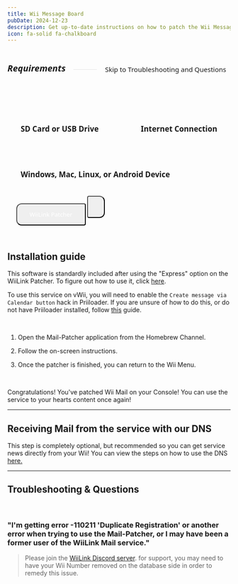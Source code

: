 ```yaml
---
title: Wii Message Board
pubDate: 2024-12-23
description: Get up-to-date instructions on how to patch the Wii Message Board!
icon: fa-solid fa-chalkboard
---
```


<div style="display: flex; gap:8px; align-items: center;">
  <h5 style="font-family: system-ui; font-size:20px;">Requirements</h5>
  <hr style="flex-grow: 1; border: none; opacity:0.1; border-top: 2px solid var(--color); margin-left: 10px">
  <a href="#troubleshooting-questions" style="text-decoration:none;">
  <div style="font-family:system-ui; font-size:15px; padding:5px 10px; border-radius:80px; border:2px solid var(--border-color); background-color: var(--bg-color-tertiary);">Skip to Troubleshooting and Questions</div>
  </a>
</div>
<div style="display:flex; gap:13px; margin-top:10px;background-color:var(--bg-color-tertiary); border:2px solid var(--border-color); align-items:center; justify-content:space-between; padding:35px 20px 30px 20px; border-radius:12px; flex-wrap:wrap; position:relative;"><h4 style="font-size:17px; font-family:system-ui; padding:10px; border:0px solid #00000060; border-radius:8px;"><i class="fa-solid fa-sd-card"></i> SD Card or USB Drive</h4> <h4 style="font-size:17px; font-family:system-ui; padding:10px; border:0px solid #00000060; border-radius:8px;"><i class="fa-solid fa-globe"></i> Internet Connection</h4> <h4 style="font-size:17px; font-family:system-ui; padding:10px; border:0px solid #00000060; border-radius:8px;"><i class="fa-solid fa-desktop"></i> Windows, Mac, Linux, or Android Device</h4><div style="height:40px; border-radius:8px;  position:relative;">
<a href="https://github.com/WiiLink24/WiiLink24-Patcher/releases"><button type="button" style="height:50px; padding-left:28px; padding-right:28px; border-radius:12px 4px 4px 12px; color:white !important; transform:translate(0, -8px); font-family:system-ui;" class="btn1 btn btn-success"><i class="fa-solid fa-download"></i> WiiLink Patcher</button></a>
<a href="https://github.com/AyeItsHarry/WiiLinkPatcherAndroid#getting-started"><button type="button" style="height:50px; padding-left:18px; padding-right:18px; border-radius:4px 12px 12px 4px; color:white !important; transform:translate(0, -8px); font-family:system-ui;" class="btn1 btn btn-success"><i class="fa-brands fa-android"></i></button></a>
</div></div>
</div></div>
</br>

## Installation guide

<l class="notice info smallwidth">This software is standardly included after using the "Express" option on the WiiLink Patcher. To figure out how to use it, click <a href="/guide/install/">here</a>.</l>

<l class="notice warn fullwidth">To use this service on vWii, you will need to enable the `Create message via Calendar button` hack in Priiloader. If you are unsure of how to do this, or do not have Priiloader installed, follow [this](/guide/vwii#section-i---priiloader) guide.</l>

</br>

1. Open the Mail-Patcher application from the Homebrew Channel.

2. Follow the on-screen instructions.

3. Once the patcher is finished, you can return to the Wii Menu.

</br>

<l class="notice success smallwidth">Congratulations! You've patched Wii Mail on your Console! You can use the service to your hearts content once again!</l>
___


## Receiving Mail from the service with our DNS

<l class="notice info fullwidth">This step is completely optional, but recommended so you can get service news directly from your Wii! You can view the steps on how to use the DNS <a href="/guide/install/">here.</a> </l>

___

## Troubleshooting & Questions

</br>

### "I'm getting error -110211 'Duplicate Registration' or another error when trying to use the Mail-Patcher, or I may have been a former user of the WiiLink Mail service."

> Please join the <a href="https://discord.gg/wiilink">WiiLink Discord server</a>. for support, you may need to have your Wii Number removed on the database side in order to remedy this issue.